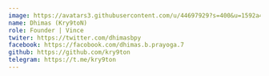 ```yaml
---
image: https://avatars3.githubusercontent.com/u/44697929?s=400&u=1592a431ce41de563af34a41d3356450a978a9d1&v=4
name: Dhimas (Kry9toN)
role: Founder | Vince
twiter: https://twitter.com/dhimasbpy
facebook: https://facobook.com/dhimas.b.prayoga.7
github: https://github.com/kry9ton
telegram: https://t.me/kry9ton
---
```

